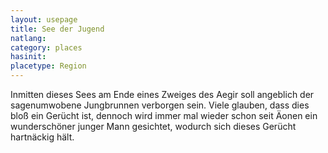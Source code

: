 ```yaml
---
layout: usepage
title: See der Jugend
natlang:
category: places
hasinit:
placetype: Region
---
```


Inmitten dieses Sees am Ende eines Zweiges des Aegir soll angeblich der sagenumwobene Jungbrunnen verborgen sein. Viele
glauben, dass dies bloß ein Gerücht ist, dennoch wird immer mal wieder schon seit Äonen ein wunderschöner junger Mann
gesichtet, wodurch sich dieses Gerücht hartnäckig hält.